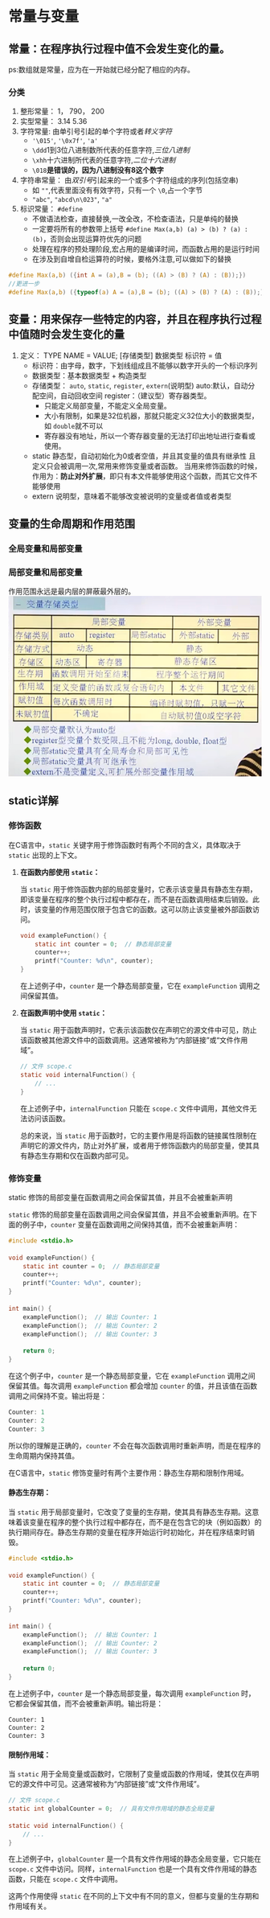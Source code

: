 # 常量与变量

## 常量：在程序执行过程中值不会发生变化的量。

ps:数组就是常量，应为在一开始就已经分配了相应的内存。

### 分类

1. 整形常量： 1， 790， 200
2. 实型常量： 3.14 5.36
3. 字符常量: 由单引号引起的单个字符或者*转义字符*
   * `'\015'`, `'\0x7f'`, `'a'`
   * `\ddd`1到3位八进制数所代表的任意字符,*三位八进制*
   * `\xhh`十六进制所代表的任意字符,*二位十六进制*
   * `\018`**是错误的，因为八进制没有8这个数字**
4. 字符串常量： 由*双引号*引起来的一个或多个字符组成的序列(包括空串)
   * 如 `""`,代表里面没有有效字符，只有一个 `\0`,占一个字节
   * `"abc"`, `"abcd\n\023"`, `"a"`
5. 标识常量： `#define`
   * 不做语法检查，直接替换,一改全改，不检查语法，只是单纯的替换
   * 一定要将所有的参数带上括号 `#define Max(a,b) (a) > (b) ? (a) : (b)`，否则会出现运算符优先的问题
   * 处理在程序的预处理阶段,宏占用的是编译时间，而函数占用的是运行时间
   * 在涉及到自增自检运算符的时候，要格外注意,可以做如下的替换

```c
#define Max(a,b) ({int A = (a),B = (b); ((A) > (B) ? (A) : (B));})
//更进一步
#define Max(a,b) ({typeof(a) A = (a),B = (b); ((A) > (B) ? (A) : (B));})
```

## 变量：用来保存一些特定的内容，并且在程序执行过程中值随时会发生变化的量

1. 定义： TYPE NAME = VALUE; [存储类型] 数据类型 标识符 = 值
   * 标识符：由字母，数字，下划线组成且不能够以数字开头的一个标识序列
   * 数据类型：基本数据类型 + 构造类型
   * 存储类型： `auto`, `static`, `register`, `extern`(说明型)
     auto:默认，自动分配空间，自动回收空间
     register：（建议型）寄存器类型。
     + 只能定义局部变量，不能定义全局变量。
     + 大小有限制，如果是32位机器，那就只能定义32位大小的数据类型，如 `double`就不可以
     + 寄存器没有地址，所以一个寄存器变量的无法打印出地址进行查看或使用。
   * static 静态型，自动初始化为0或者空值，并且其变量的值具有继承性
     且定义只会被调用一次,常用来修饰变量或者函数。
     当用来修饰函数的时候，作用为：**防止对外扩展**，即只有本文件能够使用这个函数，而其它文件不能够使用
   * extern 说明型，意味着不能够改变被说明的变量或者值或者类型

## 变量的生命周期和作用范围

### 全局变量和局部变量

### 局部变量和局部变量

作用范围永远是最内层的屏蔽最外层的。
![常见变量](image/p1.png)


## static详解

### 修饰函数

在C语言中，`static` 关键字用于修饰函数时有两个不同的含义，具体取决于 `static` 出现的上下文。

1. **在函数内部使用 `static`：**

   当 `static` 用于修饰函数内部的局部变量时，它表示该变量具有静态生存期，即该变量在程序的整个执行过程中都存在，而不是在函数调用结束后销毁。此时，该变量的作用范围仅限于包含它的函数。这可以防止该变量被外部函数访问。

   ```c
   void exampleFunction() {
       static int counter = 0;  // 静态局部变量
       counter++;
       printf("Counter: %d\n", counter);
   }
   ```

   在上述例子中，`counter` 是一个静态局部变量，它在 `exampleFunction` 调用之间保留其值。
2. **在函数声明中使用 `static`：**

   当 `static` 用于函数声明时，它表示该函数仅在声明它的源文件中可见，防止该函数被其他源文件中的函数调用。这通常被称为“内部链接”或“文件作用域”。

   ```c
   // 文件 scope.c
   static void internalFunction() {
       // ...
   }
   ```

   在上述例子中，`internalFunction` 只能在 `scope.c` 文件中调用，其他文件无法访问该函数。

   总的来说，当 `static` 用于函数时，它的主要作用是将函数的链接属性限制在声明它的源文件内，防止对外扩展，或者用于修饰函数内的局部变量，使其具有静态生存期和仅在函数内部可见。

### 修饰变量

static 修饰的局部变量在函数调用之间会保留其值，并且不会被重新声明

`static` 修饰的局部变量在函数调用之间会保留其值，并且不会被重新声明。在下面的例子中，`counter` 变量在函数调用之间保持其值，而不会被重新声明：

```c
#include <stdio.h>

void exampleFunction() {
    static int counter = 0;  // 静态局部变量
    counter++;
    printf("Counter: %d\n", counter);
}

int main() {
    exampleFunction();  // 输出 Counter: 1
    exampleFunction();  // 输出 Counter: 2
    exampleFunction();  // 输出 Counter: 3

    return 0;
}
```

在这个例子中，`counter` 是一个静态局部变量，它在 `exampleFunction` 调用之间保留其值。每次调用 `exampleFunction` 都会增加 `counter` 的值，并且该值在函数调用之间保持不变。输出将是：

```c
Counter: 1
Counter: 2
Counter: 3
```

所以你的理解是正确的，`counter` 不会在每次函数调用时重新声明，而是在程序的生命周期内保持其值。

在C语言中，`static` 修饰变量时有两个主要作用：静态生存期和限制作用域。

#### 静态生存期：

当 `static` 用于局部变量时，它改变了变量的生存期，使其具有静态生存期。这意味着该变量在程序的整个执行过程中都存在，而不是在包含它的块（例如函数）的执行期间存在。静态生存期的变量在程序开始运行时初始化，并在程序结束时销毁。

```c
#include <stdio.h>

void exampleFunction() {
    static int counter = 0;  // 静态局部变量
    counter++;
    printf("Counter: %d\n", counter);
}

int main() {
    exampleFunction();  // 输出 Counter: 1
    exampleFunction();  // 输出 Counter: 2
    exampleFunction();  // 输出 Counter: 3

    return 0;
}
```

在上述例子中，`counter` 是一个静态局部变量，每次调用 `exampleFunction` 时，它都会保留其值，而不会被重新声明。输出将是：

```
Counter: 1
Counter: 2
Counter: 3
```

#### 限制作用域：

当 `static` 用于全局变量或函数时，它限制了变量或函数的作用域，使其仅在声明它的源文件中可见。这通常被称为“内部链接”或“文件作用域”。

```c
// 文件 scope.c
static int globalCounter = 0;  // 具有文件作用域的静态全局变量

static void internalFunction() {
    // ...
}
```

在上述例子中，`globalCounter` 是一个具有文件作用域的静态全局变量，它只能在 `scope.c` 文件中访问。同样，`internalFunction` 也是一个具有文件作用域的静态函数，只能在 `scope.c` 文件中调用。

这两个作用使得 `static` 在不同的上下文中有不同的意义，但都与变量的生存期和作用域有关。
